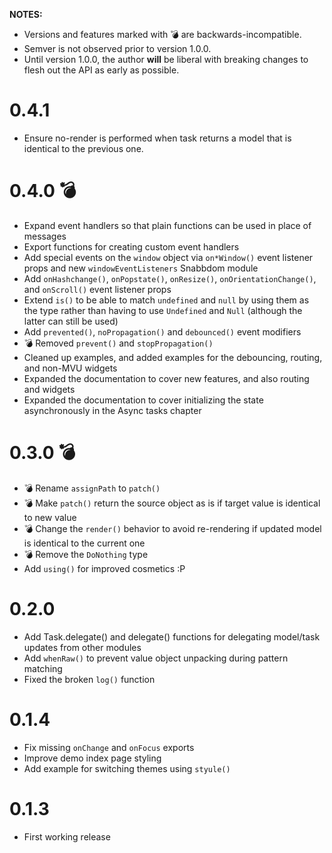**NOTES:**

- Versions and features marked with 💣 are backwards-incompatible.
- Semver is not observed prior to version 1.0.0.
- Until version 1.0.0, the author **will** be liberal with breaking changes 
  to flesh out the API as early as possible.
  
# 0.4.1

- Ensure no-render is performed when task returns a model that is identical 
  to the previous one.
  
# 0.4.0 💣

- Expand event handlers so that plain functions can be used in place of messages
- Export functions for creating custom event handlers
- Add special events on the `window` object via `on*Window()` event listener 
  props and new `windowEventListeners` Snabbdom module
- Add `onHashchange()`, `onPopstate()`, `onResize()`, 
  `onOrientationChange()`, and `onScroll()` event listener props
- Extend `is()` to be able to match `undefined` and `null` by using them as the 
  type rather than having to use `Undefined` and `Null` (although the latter 
  can still be used)
- Add `prevented()`, `noPropagation()` and `debounced()` event modifiers
- 💣 Removed `prevent()` and `stopPropagation()`
- Cleaned up examples, and added examples for the debouncing, routing, and 
  non-MVU widgets
- Expanded the documentation to cover new features, and also routing and widgets
- Expanded the documentation to cover initializing the state asynchronously 
  in the Async tasks chapter

# 0.3.0 💣

- 💣 Rename `assignPath` to `patch()`
- 💣 Make `patch()` return the source object as is if target value is
  identical to new value
- 💣 Change the `render()` behavior to avoid re-rendering if updated model is
  identical to the current one
- 💣 Remove the `DoNothing` type
- Add `using()` for improved cosmetics :P

# 0.2.0

- Add Task.delegate() and delegate() functions for delegating model/task updates
  from other modules
- Add `whenRaw()` to prevent value object unpacking during pattern matching
- Fixed the broken `log()` function

# 0.1.4

- Fix missing `onChange` and `onFocus` exports
- Improve demo index page styling
- Add example for switching themes using `styule()`

# 0.1.3

- First working release
